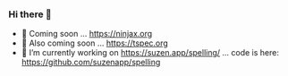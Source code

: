 ### Hi there 👋

- 👯 Coming soon ...  https://ninjax.org
- 👯 Also coming soon ...  https://tspec.org
- 🔭 I’m currently working on https://suzen.app/spelling/ ... code is here: https://github.com/suzenapp/spelling

<!--
**mtmk/mtmk** is a ✨ _special_ ✨ repository because its `README.md` (this file) appears on your GitHub profile.

Here are some ideas to get you started:

- 🔭 I’m currently working on ...
- 🌱 I’m currently learning ...
- 👯 I’m looking to collaborate on ...
- 🤔 I’m looking for help with ...
- 💬 Ask me about ...
- 📫 How to reach me: ...
- 😄 Pronouns: ...
- ⚡ Fun fact: ...
-->
